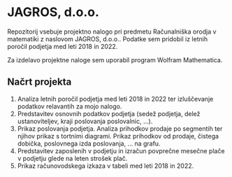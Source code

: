 # JAGROS, d.o.o.

Repozitorij vsebuje projektno nalogo pri predmetu Računalniška orodja v matematiki z naslovom JAGROS, d.o.o..
Podatke sem pridobil iz letnih poročil podjetja med leti 2018 in 2022.

Za izdelavo projektne naloge sem uporabil program Wolfram Mathematica.

## Načrt projekta

1. Analiza letnih poročil podjetja med leti 2018 in 2022 ter izluščevanje podatkov relavantih za mojo nalogo.
2. Predstavitev osnovnih podatkov podjetja (sedež podjetja, delež ustanoviteljev, kraji poslovanja poslovalnic, ...).
3. Prikaz poslovanja podjetja. Analiza prihodkov prodaje po segmentih ter njihov prikaz s tortnimi diagrami. Prikaz prihodkov od prodaje, čistega dobička, poslovnega izda poslovanja, ... na grafu.
4. Predstavitev zaposlenih v podjetju in izračun povprečne mesečne plače v podjetju glede na leten strošek plač.
5. Prikaz računovodskega izkaza v tabeli med leti 2018 in 2022.
